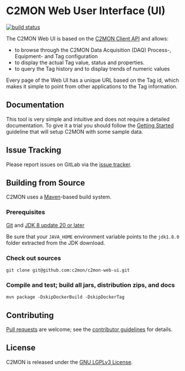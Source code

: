 # C2MON Web User Interface (UI)
[![build status](https://gitlab.cern.ch/c2mon/c2mon-web-ui/badges/master/build.svg)](https://gitlab.cern.ch/c2mon/c2mon-web-ui/commits/master)

The C2MON Web UI is based on the [C2MON Client API] and allows:
- to browse through the C2MON Data Acquisition (DAQ) Process-, Equipment- and Tag configuration
- to display the actual Tag value, status and properties.
- to query the Tag history and to display trends of numeric values

Every page of the Web UI has a unique URL based on the Tag id, which makes it simple to point from other applications to the Tag information.

## Documentation
This tool is very simple and intuitive and does not require a detailed documentation. 
To give it a trial you should follow the [Getting Started] guideline that will setup C2MON with some sample data. 

## Issue Tracking
Please report issues on GitLab via the [issue tracker][].

## Building from Source
C2MON uses a [Maven][]-based build system.

### Prerequisites

[Git][] and [JDK 8 update 20 or later][JDK8 build]

Be sure that your `JAVA_HOME` environment variable points to the `jdk1.8.0` folder
extracted from the JDK download.

### Check out sources
`git clone git@github.com:c2mon/c2mon-web-ui.git`

### Compile and test; build all jars, distribution zips, and docs
`mvn package -DskipDockerBuild -DskipDockerTag`

## Contributing
[Pull requests][] are welcome; see the [contributor guidelines][] for details.

## License
C2MON is released under the [GNU LGPLv3 License][].

[C2MON Client API]: http://c2mon.web.cern.ch/c2mon/docs/latest/user-guide/client-api/
[Getting started]: http://c2mon.web.cern.ch/c2mon/docs/latest/getting-started/
[reference docs]: http://c2mon.web.cern.ch/c2mon/docs/latest/
[issue tracker]: https://gitlab.cern.ch/c2mon/c2mon-web-ui/issues
[Maven]: http://maven.apache.org
[Git]: http://help.github.com/set-up-git-redirect
[JDK8 build]: http://www.oracle.com/technetwork/java/javase/downloads
[Pull requests]: http://help.github.com/send-pull-requests
[contributor guidelines]: /CONTRIBUTING.md
[GNU LGPLv3 License]: /LICENSE
